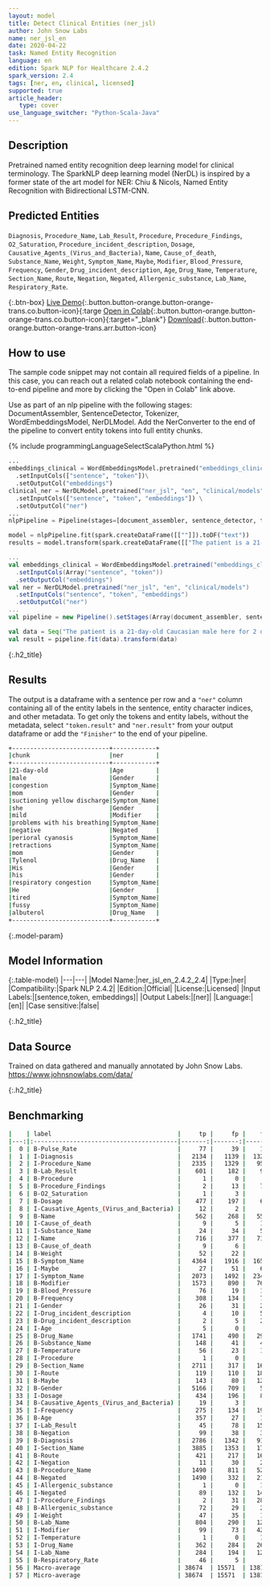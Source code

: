 ```yaml
---
layout: model
title: Detect Clinical Entities (ner_jsl)
author: John Snow Labs
name: ner_jsl_en
date: 2020-04-22
task: Named Entity Recognition
language: en
edition: Spark NLP for Healthcare 2.4.2
spark_version: 2.4
tags: [ner, en, clinical, licensed]
supported: true
article_header:
   type: cover
use_language_switcher: "Python-Scala-Java"
---
```


## Description

Pretrained named entity recognition deep learning model for clinical terminology. The SparkNLP deep learning model (NerDL) is inspired by a former state of the art model for NER: Chiu & Nicols, Named Entity Recognition with Bidirectional LSTM-CNN. 

## Predicted Entities 
`Diagnosis`, `Procedure_Name`, `Lab_Result`, `Procedure`, `Procedure_Findings`, `O2_Saturation`, `Procedure_incident_description`, `Dosage`, `Causative_Agents_(Virus_and_Bacteria)`, `Name`, `Cause_of_death`, `Substance_Name`, `Weight`, `Symptom_Name`, `Maybe`, `Modifier`, `Blood_Pressure`, `Frequency`, `Gender`, `Drug_incident_description`, `Age`, `Drug_Name`, `Temperature`, `Section_Name`, `Route`, `Negation`, `Negated`, `Allergenic_substance`, `Lab_Name`, `Respiratory_Rate`.

{:.btn-box}
[Live Demo](https://demo.johnsnowlabs.com/healthcare/NER_SIGN_SYMP/){:.button.button-orange.button-orange-trans.co.button-icon}{:targe
[Open in Colab](https://colab.research.google.com/github/JohnSnowLabs/spark-nlp-workshop/blob/master/tutorials/streamlit_notebooks/healthcare/NER_SIGN_SYMP.ipynb){:.button.button-orange.button-orange-trans.co.button-icon}{:target="_blank"}
[Download](https://s3.amazonaws.com/auxdata.johnsnowlabs.com/clinical/models/ner_jsl_en_2.4.2_2.4_1587513304751.zip){:.button.button-orange.button-orange-trans.arr.button-icon}


## How to use

The sample code snippet may not contain all required fields of a pipeline. In this case, you can reach out a related colab notebook containing the end-to-end pipeline and more by clicking the "Open in Colab" link above.


Use as part of an nlp pipeline with the following stages: DocumentAssembler, SentenceDetector, Tokenizer, WordEmbeddingsModel, NerDLModel. Add the NerConverter to the end of the pipeline to convert entity tokens into full entity chunks.

<div class="tabs-box" markdown="1">

{% include programmingLanguageSelectScalaPython.html %}


```python
...
embeddings_clinical = WordEmbeddingsModel.pretrained("embeddings_clinical", "en", "clinical/models")\
  .setInputCols(["sentence", "token"])\
  .setOutputCol("embeddings")
clinical_ner = NerDLModel.pretrained("ner_jsl", "en", "clinical/models") \
  .setInputCols(["sentence", "token", "embeddings"]) \
  .setOutputCol("ner")
...
nlpPipeline = Pipeline(stages=[document_assembler, sentence_detector, tokenizer, embeddings_clinical, clinical_ner, ner_converter])

model = nlpPipeline.fit(spark.createDataFrame([[""]]).toDF("text"))
results = model.transform(spark.createDataFrame([["The patient is a 21-day-old Caucasian male here for 2 days of congestion - mom has been suctioning yellow discharge from the patient's nares, plus she has noticed some mild problems with his breathing while feeding (but negative for any perioral cyanosis or retractions). One day ago, mom also noticed a tactile temperature and gave the patient Tylenol. Baby also has had some decreased p.o. intake. His normal breast-feeding is down from 20 minutes q.2h. to 5 to 10 minutes secondary to his respiratory congestion. He sleeps well, but has been more tired and has been fussy over the past 2 days. The parents noticed no improvement with albuterol treatments given in the ER. His urine output has also decreased; normally he has 8 to 10 wet and 5 dirty diapers per 24 hours, now he has down to 4 wet diapers per 24 hours. Mom denies any diarrhea. His bowel movements are yellow colored and soft in nature."]], ["text"]))

```

```scala
...
val embeddings_clinical = WordEmbeddingsModel.pretrained("embeddings_clinical", "en", "clinical/models")
  .setInputCols(Array("sentence", "token"))
  .setOutputCol("embeddings")
val ner = NerDLModel.pretrained("ner_jsl", "en", "clinical/models") 
  .setInputCols("sentence", "token", "embeddings")
  .setOutputCol("ner")
...
val pipeline = new Pipeline().setStages(Array(document_assembler, sentence_detector, tokenizer, embeddings_clinical, ner, ner_converter))

val data = Seq("The patient is a 21-day-old Caucasian male here for 2 days of congestion - mom has been suctioning yellow discharge from the patient's nares, plus she has noticed some mild problems with his breathing while feeding (but negative for any perioral cyanosis or retractions). One day ago, mom also noticed a tactile temperature and gave the patient Tylenol. Baby also has had some decreased p.o. intake. His normal breast-feeding is down from 20 minutes q.2h. to 5 to 10 minutes secondary to his respiratory congestion. He sleeps well, but has been more tired and has been fussy over the past 2 days. The parents noticed no improvement with albuterol treatments given in the ER. His urine output has also decreased; normally he has 8 to 10 wet and 5 dirty diapers per 24 hours, now he has down to 4 wet diapers per 24 hours. Mom denies any diarrhea. His bowel movements are yellow colored and soft in nature.").toDF("text")
val result = pipeline.fit(data).transform(data)
```

</div>

{:.h2_title}
## Results
The output is a dataframe with a sentence per row and a ``"ner"`` column containing all of the entity labels in the sentence, entity character indices, and other metadata. To get only the tokens and entity labels, without the metadata, select ``"token.result"`` and ``"ner.result"`` from your output dataframe or add the ``"Finisher"`` to the end of your pipeline.

```bash
+---------------------------+------------+
|chunk                      |ner         |
+---------------------------+------------+
|21-day-old                 |Age         |
|male                       |Gender      |
|congestion                 |Symptom_Name|
|mom                        |Gender      |
|suctioning yellow discharge|Symptom_Name|
|she                        |Gender      |
|mild                       |Modifier    |
|problems with his breathing|Symptom_Name|
|negative                   |Negated     |
|perioral cyanosis          |Symptom_Name|
|retractions                |Symptom_Name|
|mom                        |Gender      |
|Tylenol                    |Drug_Name   |
|His                        |Gender      |
|his                        |Gender      |
|respiratory congestion     |Symptom_Name|
|He                         |Gender      |
|tired                      |Symptom_Name|
|fussy                      |Symptom_Name|
|albuterol                  |Drug_Name   |
+---------------------------+------------+
```
{:.model-param}
## Model Information

{:.table-model}
|---|---|
|Model Name:|ner_jsl_en_2.4.2_2.4|
|Type:|ner|
|Compatibility:|Spark NLP 2.4.2|
|Edition:|Official|
|License:|Licensed|
|Input Labels:|[sentence,token, embeddings]|
|Output Labels:|[ner]|
|Language:|[en]|
|Case sensitive:|false|

{:.h2_title}
## Data Source
Trained on data gathered and manually annotated by John Snow Labs.
https://www.johnsnowlabs.com/data/

{:.h2_title}
## Benchmarking
```bash
|    | label                                   |     tp |     fp |    fn |      prec |        rec |        f1 |
|---:|:----------------------------------------|-------:|-------:|------:|----------:|-----------:|----------:|
|  0 | B-Pulse_Rate                            |     77 |     39 |    12 | 0.663793  | 0.865169   | 0.75122   |
|  1 | I-Diagnosis                             |   2134 |   1139 |  1329 | 0.652001  | 0.616229   | 0.63361   |
|  2 | I-Procedure_Name                        |   2335 |   1329 |   956 | 0.637282  | 0.709511   | 0.671459  |
|  3 | B-Lab_Result                            |    601 |    182 |    94 | 0.767561  | 0.864748   | 0.813261  |
|  4 | B-Procedure                             |      1 |      0 |     5 | 1         | 0.166667   | 0.285714  |
|  5 | B-Procedure_Findings                    |      2 |     13 |    72 | 0.133333  | 0.027027   | 0.0449438 |
|  6 | B-O2_Saturation                         |      1 |      3 |     4 | 0.25      | 0.2        | 0.222222  |
|  7 | B-Dosage                                |    477 |    197 |    68 | 0.707715  | 0.875229   | 0.782609  |
|  8 | I-Causative_Agents_(Virus_and_Bacteria) |     12 |      2 |     7 | 0.857143  | 0.631579   | 0.727273  |
|  9 | B-Name                                  |    562 |    268 |   554 | 0.677108  | 0.503584   | 0.577595  |
| 10 | I-Cause_of_death                        |      9 |      5 |    11 | 0.642857  | 0.45       | 0.529412  |
| 11 | I-Substance_Name                        |     24 |     34 |    54 | 0.413793  | 0.307692   | 0.352941  |
| 12 | I-Name                                  |    716 |    377 |   710 | 0.655078  | 0.502104   | 0.56848   |
| 13 | B-Cause_of_death                        |      9 |      6 |     8 | 0.6       | 0.529412   | 0.5625    |
| 14 | B-Weight                                |     52 |     22 |     9 | 0.702703  | 0.852459   | 0.77037   |
| 15 | B-Symptom_Name                          |   4364 |   1916 |  1652 | 0.694904  | 0.725399   | 0.709824  |
| 16 | I-Maybe                                 |     27 |     51 |    61 | 0.346154  | 0.306818   | 0.325301  |
| 17 | I-Symptom_Name                          |   2073 |   1492 |  2348 | 0.581487  | 0.468898   | 0.519159  |
| 18 | B-Modifier                              |   1573 |    890 |   768 | 0.638652  | 0.671935   | 0.654871  |
| 19 | B-Blood_Pressure                        |     76 |     19 |    13 | 0.8       | 0.853933   | 0.826087  |
| 20 | B-Frequency                             |    308 |    134 |    77 | 0.696833  | 0.8        | 0.744861  |
| 21 | I-Gender                                |     26 |     31 |    28 | 0.45614   | 0.481482   | 0.468468  |
| 22 | I-Drug_incident_description             |      4 |     10 |    57 | 0.285714  | 0.0655738  | 0.106667  |
| 23 | B-Drug_incident_description             |      2 |      5 |    23 | 0.285714  | 0.08       | 0.125     |
| 24 | I-Age                                   |      5 |      0 |     9 | 1         | 0.357143   | 0.526316  |
| 25 | B-Drug_Name                             |   1741 |    490 |   290 | 0.780368  | 0.857213   | 0.816987  |
| 26 | B-Substance_Name                        |    148 |     41 |    48 | 0.783069  | 0.755102   | 0.768831  |
| 27 | B-Temperature                           |     56 |     23 |    13 | 0.708861  | 0.811594   | 0.756757  |
| 28 | I-Procedure                             |      1 |      0 |     7 | 1         | 0.125      | 0.222222  |
| 29 | B-Section_Name                          |   2711 |    317 |   166 | 0.89531   | 0.942301   | 0.918205  |
| 30 | I-Route                                 |    119 |    110 |   189 | 0.519651  | 0.386364   | 0.443203  |
| 31 | B-Maybe                                 |    143 |     80 |   127 | 0.641256  | 0.52963    | 0.580122  |
| 32 | B-Gender                                |   5166 |    709 |    58 | 0.879319  | 0.988897   | 0.930895  |
| 33 | I-Dosage                                |    434 |    196 |    87 | 0.688889  | 0.833013   | 0.754127  |
| 34 | B-Causative_Agents_(Virus_and_Bacteria) |     19 |      3 |     8 | 0.863636  | 0.703704   | 0.77551   |
| 35 | I-Frequency                             |    275 |    134 |   191 | 0.672372  | 0.590129   | 0.628571  |
| 36 | B-Age                                   |    357 |     27 |    16 | 0.929688  | 0.957105   | 0.943197  |
| 37 | I-Lab_Result                            |     45 |     78 |   152 | 0.365854  | 0.228426   | 0.28125   |
| 38 | B-Negation                              |     99 |     38 |    38 | 0.722628  | 0.722628   | 0.722628  |
| 39 | B-Diagnosis                             |   2786 |   1342 |   913 | 0.674903  | 0.753177   | 0.711895  |
| 40 | I-Section_Name                          |   3885 |   1353 |   179 | 0.741695  | 0.955955   | 0.835304  |
| 41 | B-Route                                 |    421 |    217 |   166 | 0.659875  | 0.717206   | 0.687347  |
| 42 | I-Negation                              |     11 |     30 |    24 | 0.268293  | 0.314286   | 0.289474  |
| 43 | B-Procedure_Name                        |   1490 |    811 |   522 | 0.647545  | 0.740557   | 0.690934  |
| 44 | B-Negated                               |   1490 |    332 |   215 | 0.817783  | 0.8739     | 0.844911  |
| 45 | I-Allergenic_substance                  |      1 |      0 |    12 | 1         | 0.0769231  | 0.142857  |
| 46 | I-Negated                               |     89 |    132 |   146 | 0.402715  | 0.378723   | 0.390351  |
| 47 | I-Procedure_Findings                    |      2 |     31 |   283 | 0.0606061 | 0.00701754 | 0.0125786 |
| 48 | B-Allergenic_substance                  |     72 |     29 |    24 | 0.712871  | 0.75       | 0.730965  |
| 49 | I-Weight                                |     47 |     35 |    16 | 0.573171  | 0.746032   | 0.648276  |
| 50 | B-Lab_Name                              |    804 |    290 |   122 | 0.734918  | 0.868251   | 0.79604   |
| 51 | I-Modifier                              |     99 |     73 |   422 | 0.575581  | 0.190019   | 0.285714  |
| 52 | I-Temperature                           |      1 |      0 |    14 | 1         | 0.0666667  | 0.125     |
| 53 | I-Drug_Name                             |    362 |    284 |   261 | 0.560372  | 0.581059   | 0.570528  |
| 54 | I-Lab_Name                              |    284 |    194 |   127 | 0.594142  | 0.690998   | 0.63892   |
| 55 | B-Respiratory_Rate                      |     46 |      5 |     5 | 0.901961  | 0.901961   | 0.901961  |
| 56 | Macro-average                           | 38674  | 15571  | 13819 | 0.589085  | 0.515426   | 0.5498    |
| 57 | Micro-average                           | 38674  | 15571  | 13819 | 0.712951  | 0.736746   | 0.724653  |
```